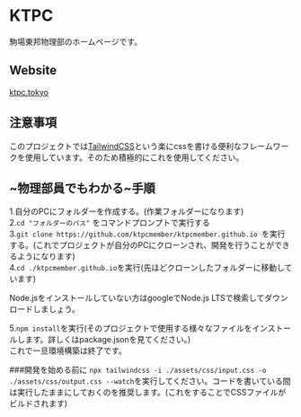 # KTPC
駒場東邦物理部のホームページです。

## Website
[ktpc.tokyo](https://www.ktpc.tokyo/)

## 注意事項
このプロジェクトでは[TailwindCSS](https://tailwindcss.com)という楽にcssを書ける便利なフレームワークを使用しています。そのため積極的にこれを使用してください。  

## ~物理部員でもわかる~手順
1.自分のPCにフォルダーを作成する。(作業フォルダーになります)  
2.```cd "フォルダーのパス"``` をコマンドプロンプトで実行する  
3.```git clone https://github.com/ktpcmember/ktpcmember.github.io ```を実行する。(これでプロジェクトが自分のPCにクローンされ、開発を行うことができるようになります)  
4.```cd ./ktpcmember.github.io```を実行(先ほどクローンしたフォルダーに移動しています)  

Node.jsをインストールしていない方はgoogleでNode.js LTSで検索してダウンロードしましょう。  


5.```npm install```を実行(そのプロジェクトで使用する様々なファイルをインストールします。詳しくはpackage.jsonを見てください。)  
これで一旦環境構築は終了です。

###開発を始める前に
```npx tailwindcss -i ./assets/css/input.css -o ./assets/css/output.css --watch```を実行してください。コードを書いている間は実行したままにしておくのを推奨します。(これをすることでCSSファイルがビルドされます)
